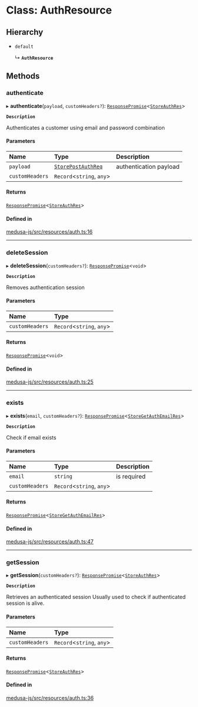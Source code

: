 # Class: AuthResource

## Hierarchy

- `default`

  ↳ **`AuthResource`**

## Methods

### authenticate

▸ **authenticate**(`payload`, `customHeaders?`): [`ResponsePromise`](../modules/internal.md#responsepromise)<[`StoreAuthRes`](../modules/internal-31.md#storeauthres)\>

**`Description`**

Authenticates a customer using email and password combination

#### Parameters

| Name | Type | Description |
| :------ | :------ | :------ |
| `payload` | [`StorePostAuthReq`](internal-31.StorePostAuthReq.md) | authentication payload |
| `customHeaders` | `Record`<`string`, `any`\> |  |

#### Returns

[`ResponsePromise`](../modules/internal.md#responsepromise)<[`StoreAuthRes`](../modules/internal-31.md#storeauthres)\>

#### Defined in

[medusa-js/src/resources/auth.ts:16](https://github.com/hieunguyenzzz/medusa/blob/0b0d50b4/packages/medusa-js/src/resources/auth.ts#L16)

___

### deleteSession

▸ **deleteSession**(`customHeaders?`): [`ResponsePromise`](../modules/internal.md#responsepromise)<`void`\>

**`Description`**

Removes authentication session

#### Parameters

| Name | Type |
| :------ | :------ |
| `customHeaders` | `Record`<`string`, `any`\> |

#### Returns

[`ResponsePromise`](../modules/internal.md#responsepromise)<`void`\>

#### Defined in

[medusa-js/src/resources/auth.ts:25](https://github.com/hieunguyenzzz/medusa/blob/0b0d50b4/packages/medusa-js/src/resources/auth.ts#L25)

___

### exists

▸ **exists**(`email`, `customHeaders?`): [`ResponsePromise`](../modules/internal.md#responsepromise)<[`StoreGetAuthEmailRes`](../modules/internal-31.md#storegetauthemailres)\>

**`Description`**

Check if email exists

#### Parameters

| Name | Type | Description |
| :------ | :------ | :------ |
| `email` | `string` | is required |
| `customHeaders` | `Record`<`string`, `any`\> |  |

#### Returns

[`ResponsePromise`](../modules/internal.md#responsepromise)<[`StoreGetAuthEmailRes`](../modules/internal-31.md#storegetauthemailres)\>

#### Defined in

[medusa-js/src/resources/auth.ts:47](https://github.com/hieunguyenzzz/medusa/blob/0b0d50b4/packages/medusa-js/src/resources/auth.ts#L47)

___

### getSession

▸ **getSession**(`customHeaders?`): [`ResponsePromise`](../modules/internal.md#responsepromise)<[`StoreAuthRes`](../modules/internal-31.md#storeauthres)\>

**`Description`**

Retrieves an authenticated session
Usually used to check if authenticated session is alive.

#### Parameters

| Name | Type |
| :------ | :------ |
| `customHeaders` | `Record`<`string`, `any`\> |

#### Returns

[`ResponsePromise`](../modules/internal.md#responsepromise)<[`StoreAuthRes`](../modules/internal-31.md#storeauthres)\>

#### Defined in

[medusa-js/src/resources/auth.ts:36](https://github.com/hieunguyenzzz/medusa/blob/0b0d50b4/packages/medusa-js/src/resources/auth.ts#L36)
